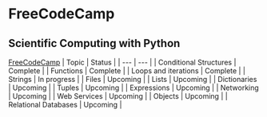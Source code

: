 # FreeCodeCamp

## Scientific Computing with Python
[FreeCodeCamp](https://www.freecodecamp.org/learn/scientific-computing-with-python)
| Topic | Status |
| --- | --- |
| Conditional Structures | Complete |
| Functions | Complete |
| Loops and iterations | Complete |
| Strings | In progress |
| Files | Upcoming |
| Lists | Upcoming |
| Dictionaries | Upcoming |
| Tuples | Upcoming |
| Expressions | Upcoming |
| Networking | Upcoming |
| Web Services | Upcoming |
| Objects | Upcoming |
| Relational Databases | Upcoming |
